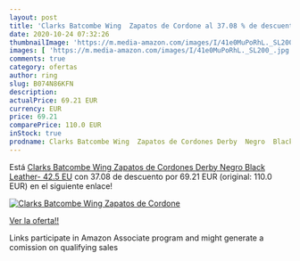 ```yaml
---
layout: post
title: 'Clarks Batcombe Wing  Zapatos de Cordone al 37.08 % de descuento'
date: 2020-10-24 07:32:26
thumbnailImage: 'https://m.media-amazon.com/images/I/41e0MuPoRhL._SL200_.jpg'
images: [ 'https://m.media-amazon.com/images/I/41e0MuPoRhL._SL200_.jpg' ]
comments: true
category: ofertas
author: ring
slug: B074N86KFN
description:
actualPrice: 69.21 EUR
currency: EUR
price: 69.21
comparePrice: 110.0 EUR
inStock: true
prodname: Clarks Batcombe Wing  Zapatos de Cordones Derby  Negro  Black Leather-   42.5 EU
---
```


Está [Clarks Batcombe Wing  Zapatos de Cordones Derby  Negro  Black Leather-   42.5 EU](https://www.amazon.es/dp/B074N86KFN/?tag=tolees-21) con 37.08 de descuento por 69.21 EUR (original: 110.0 EUR) en el siguiente enlace!

[![Clarks Batcombe Wing  Zapatos de Cordone](https://m.media-amazon.com/images/I/41e0MuPoRhL._SL200_.jpg)](https://www.amazon.es/dp/B074N86KFN/?tag=tolees-21)

[Ver la oferta!!](https://www.amazon.es/dp/B074N86KFN/?tag=tolees-21)

Links participate in Amazon Associate program and might generate a comission on qualifying sales


